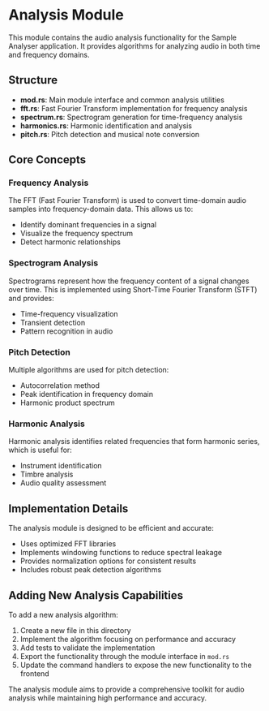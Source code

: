 # Analysis Module

This module contains the audio analysis functionality for the Sample Analyser application. It provides algorithms for analyzing audio in both time and frequency domains.

## Structure

- **mod.rs**: Main module interface and common analysis utilities
- **fft.rs**: Fast Fourier Transform implementation for frequency analysis
- **spectrum.rs**: Spectrogram generation for time-frequency analysis
- **harmonics.rs**: Harmonic identification and analysis
- **pitch.rs**: Pitch detection and musical note conversion

## Core Concepts

### Frequency Analysis

The FFT (Fast Fourier Transform) is used to convert time-domain audio samples into frequency-domain data. This allows us to:

- Identify dominant frequencies in a signal
- Visualize the frequency spectrum
- Detect harmonic relationships

### Spectrogram Analysis

Spectrograms represent how the frequency content of a signal changes over time. This is implemented using Short-Time Fourier Transform (STFT) and provides:

- Time-frequency visualization
- Transient detection
- Pattern recognition in audio

### Pitch Detection

Multiple algorithms are used for pitch detection:

- Autocorrelation method
- Peak identification in frequency domain
- Harmonic product spectrum

### Harmonic Analysis

Harmonic analysis identifies related frequencies that form harmonic series, which is useful for:

- Instrument identification
- Timbre analysis
- Audio quality assessment

## Implementation Details

The analysis module is designed to be efficient and accurate:

- Uses optimized FFT libraries
- Implements windowing functions to reduce spectral leakage
- Provides normalization options for consistent results
- Includes robust peak detection algorithms

## Adding New Analysis Capabilities

To add a new analysis algorithm:

1. Create a new file in this directory
2. Implement the algorithm focusing on performance and accuracy
3. Add tests to validate the implementation
4. Export the functionality through the module interface in `mod.rs`
5. Update the command handlers to expose the new functionality to the frontend

The analysis module aims to provide a comprehensive toolkit for audio analysis while maintaining high performance and accuracy.
